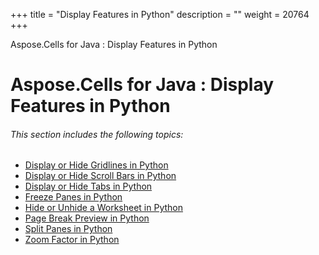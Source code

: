 +++
title = "Display Features in Python" 
description = "" 
weight = 20764 
+++

Aspose.Cells for Java : Display Features in Python  

# Aspose.Cells for Java : Display Features in Python


###### This section includes the following topics:  

*   [Display or Hide Gridlines in Python](https://docs2.aspose.com/cells/java/plugins/asposecellsjavaforpython/pythonprogrammersguide/workingwithworksheetsinpython/displayfeaturesinpython/display+or+hide+gridlines+in+python)
*   [Display or Hide Scroll Bars in Python](https://docs2.aspose.com/cells/java/plugins/asposecellsjavaforpython/pythonprogrammersguide/workingwithworksheetsinpython/displayfeaturesinpython/display+or+hide+scroll+bars+in+python)
*   [Display or Hide Tabs in Python](https://docs2.aspose.com/cells/java/plugins/asposecellsjavaforpython/pythonprogrammersguide/workingwithworksheetsinpython/displayfeaturesinpython/display+or+hide+tabs+in+python)
*   [Freeze Panes in Python](https://docs2.aspose.com/cells/java/plugins/asposecellsjavaforpython/pythonprogrammersguide/workingwithworksheetsinpython/displayfeaturesinpython/freeze+panes+in+python)
*   [Hide or Unhide a Worksheet in Python](https://docs2.aspose.com/cells/java/plugins/asposecellsjavaforpython/pythonprogrammersguide/workingwithworksheetsinpython/displayfeaturesinpython/hide+or+unhide+a+worksheet+in+python)
*   [Page Break Preview in Python](https://docs2.aspose.com/cells/java/plugins/asposecellsjavaforpython/pythonprogrammersguide/workingwithworksheetsinpython/displayfeaturesinpython/page+break+preview+in+python)
*   [Split Panes in Python](https://docs2.aspose.com/cells/java/plugins/asposecellsjavaforpython/pythonprogrammersguide/workingwithworksheetsinpython/displayfeaturesinpython/split+panes+in+python)
*   [Zoom Factor in Python](https://docs2.aspose.com/cells/java/plugins/asposecellsjavaforpython/pythonprogrammersguide/workingwithworksheetsinpython/displayfeaturesinpython/zoom+factor+in+python)

